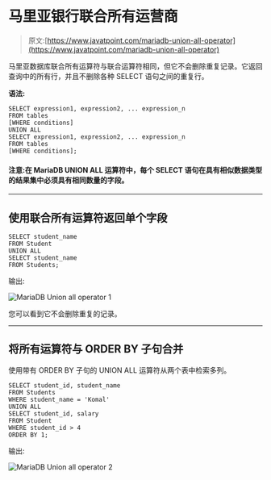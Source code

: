 # 马里亚银行联合所有运营商

> 原文:[https://www.javatpoint.com/mariadb-union-all-operator](https://www.javatpoint.com/mariadb-union-all-operator)

马里亚数据库联合所有运算符与联合运算符相同，但它不会删除重复记录。它返回查询中的所有行，并且不删除各种 SELECT 语句之间的重复行。

**语法:**

```
SELECT expression1, expression2, ... expression_n
FROM tables
[WHERE conditions]
UNION ALL
SELECT expression1, expression2, ... expression_n
FROM tables
[WHERE conditions]; 

```

#### 注意:在 MariaDB UNION ALL 运算符中，每个 SELECT 语句在具有相似数据类型的结果集中必须具有相同数量的字段。

* * *

## 使用联合所有运算符返回单个字段

```
SELECT student_name
FROM Student
UNION ALL 
SELECT student_name
FROM Students; 

```

输出:

![MariaDB Union all operator 1](../Images/88f5ccb0dd550c981fd552a2241670cd.png)

您可以看到它不会删除重复的记录。

* * *

## 将所有运算符与 ORDER BY 子句合并

使用带有 ORDER BY 子句的 UNION ALL 运算符从两个表中检索多列。

```
SELECT student_id, student_name
FROM Students
WHERE student_name = 'Komal'
UNION ALL 
SELECT student_id, salary
FROM Student
WHERE student_id > 4
ORDER BY 1;

```

输出:

![MariaDB Union all operator 2](../Images/b1eb995d0aed931cbbf5fcd8c082a745.png)